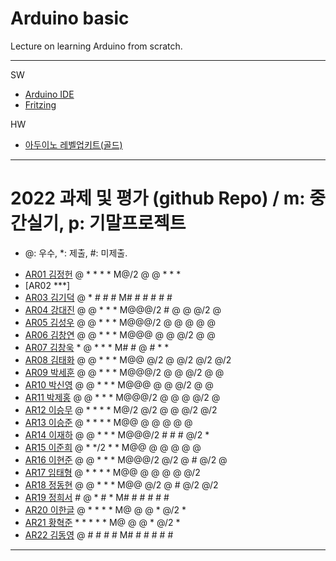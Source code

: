 # Arduino basic
Lecture on learning Arduino from scratch.


---

SW

- [Arduino IDE](https://www.arduino.cc/)
- [Fritzing](http://fritzing.org/download/)

HW

- [아두이노 레벨업키트(골드)](https://www.devicemart.co.kr/goods/view?no=12170416)

---

# 2022 과제 및 평가 (github Repo) / m: 중간실기, p: 기말프로젝트
* @: 우수, *: 제출, #: 미제출.  
- [AR01 김정헌](https://github.com/jhkedwardkim/AR01) @ * * * * M@/2 @ @ * * *
- [AR02 ***]
- [AR03 김기덕](https://github.com/DDUCKI/AR03) @ * # # # M# # # # # #
- [AR04 강대진](https://github.com/ijdaejin/AR04) @ @ * * * M@@@/2 # @ @ @/2 @
- [AR05 김성우](https://github.com/Gukdoli/AR05) @ @ * * * M@@@/2 @ @ @ @ @
- [AR06 김창연](https://github.com/ckddus/AR06) @ @ * * * M@@@ @ @ @/2 @ @
- [AR07 김창욱](https://github.com/HM0007/AR07) * @ * * * M# # @ # * *
- [AR08 김태화](https://github.com/TAaHwa/AR08-) @ @ * * * M@@ @/2 @ @/2 @/2 @/2
- [AR09 박세훈](https://github.com/uoooyas/AR09) @ @ * * * M@@@/2 @ @ @/2 @ @
- [AR10 박신영](https://github.com/zachpaul7/AR10) @ @ * * * M@@@ @ @ @/2 @ @
- [AR11 박제홍](http://github.com/qkrwpghd27/AR11) @ @ * * * M@@@/2 @ @ @ @/2 @
- [AR12 이승무](https://github.com/LSeungMOO/AR12) @ * * * * M@/2 @/2 @ @ @/2 @/2
- [AR13 이승준](https://github.com/q1w2e3r4god/AR13) @ * * * * M@@ @ @ @ @ @
- [AR14 이재하](https://github.com/wogk0012/AR14) @ @ * * * M@@@/2 # # # @/2 *
- [AR15 이준희](https://github.com/LJunHee/AR15) @ * */2 * * M@@ @ @ @ @ @
- [AR16 이현준](https://github.com/junlee00/AR16) @ @ * * * M@@@/2 @/2 @ # @/2 @
- [AR17 임태형](https://github.com/vmvvmvvmv/AR17) @ * * * * M@@ @ @ @ @ @/2
- [AR18 정동현](https://github.com/hm18donghyun/AR18) @ @ * * * M@@ @/2 @ # @/2 @/2
- [AR19 정희서](https://github.com/HiSeoJeong/AR19) # @ * # * M# # # # # #
- [AR20 이한글](https://github.com/hangle9449/ar-20) @ * * * * M@ @ @ * @/2 *
- [AR21 황혁준](https://github.com/FL08/ar21) * * * * * M@ @ @ * @/2 *
- [AR22 김동영](https://github.com/badaral/AR22) @ # # # # M# # # # # #

---




